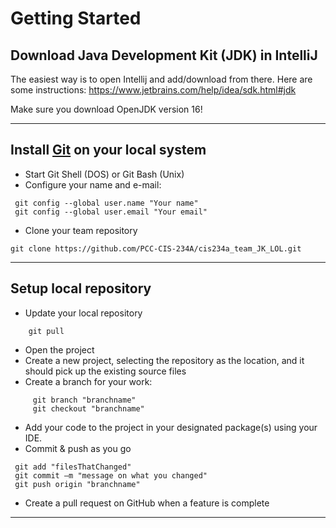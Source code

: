 # Getting Started

## Download Java Development Kit (JDK) in IntelliJ

The easiest way is to open Intellij and add/download from there.  Here are some instructions:
https://www.jetbrains.com/help/idea/sdk.html#jdk

Make sure you download OpenJDK version 16!

***

## Install [Git](https://git-scm.com/downloads) on your local system
- Start Git Shell (DOS) or Git Bash (Unix)
- Configure your name and e-mail:
```shell
 git config --global user.name "Your name"
 git config --global user.email "Your email"
```
- Clone your team repository
 ```shell
git clone https://github.com/PCC-CIS-234A/cis234a_team_JK_LOL.git
```

***

## Setup local repository

- Update your local repository
 ```shell
     git pull
```
- Open the project
- Create a new project, selecting the repository as the location,
  and it should pick up the existing source files
- Create a branch for your work:
```shell
     git branch "branchname"
     git checkout "branchname"
```
- Add your code to the project in your designated package(s) using your IDE.
- Commit & push as you go
```shell
 git add "filesThatChanged"
 git commit –m "message on what you changed"
 git push origin "branchname"
```
- Create a pull request on GitHub when a feature is complete

***
